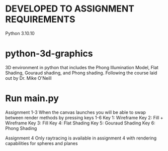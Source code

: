 # DEVELOPED TO ASSIGNMENT REQUIREMENTS #
Python 3.10.10

# python-3d-graphics #
 3D environment in python that includes the Phong Illumination Model, Flat Shading, Gouraud shading, and Phong shading. Following the course laid out by Dr. Mike O'Neill

# Run main.py #
Assignment 1-3
When the canvas launches you will be able to swap between render methods by pressing keys 1-6
Key 1: Wireframe
Key 2: Fill + Wireframe
Key 3: Fill
Key 4: Flat Shading
Key 5: Gouraud Shading
Key 6: Phong Shading

Assignment 4
Only raytracing is available in assignment 4 with rendering capabilities for spheres and planes
